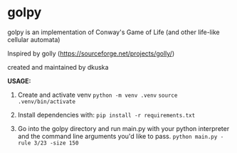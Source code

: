 # golpy

golpy is an implementation of Conway's Game of Life
(and other life-like cellular automata)

Inspired by golly (https://sourceforge.net/projects/golly/)

created and maintained by dkuska

**USAGE:**

1. Create and activate venv
   `python -m venv .venv`
   `source .venv/bin/activate`

2. Install dependencies with:
   `pip install -r requirements.txt`

3. Go into the golpy directory and run main.py with your python interpreter
and the command line arguments you'd like to pass.
`python main.py -rule 3/23 -size 150`
